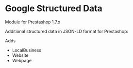 # Google Structured Data

Module for Prestashop 1.7.x

Additional structured data in JSON-LD format for Prestashop:

Adds

- LocalBusiness
- Website
- Webpage


